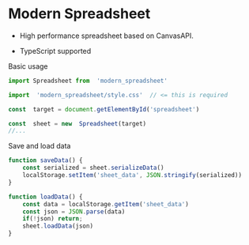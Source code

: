 
# Modern Spreadsheet

  

-  High performance spreadsheet based on CanvasAPI.

-  TypeScript supported

  Basic usage

```js
import Spreadsheet from  'modern_spreadsheet'

import  'modern_spreadsheet/style.css'  // <= this is required

const  target = document.getElementById('spreadsheet')

const  sheet = new  Spreadsheet(target)
//...

```

Save and load data
```js
function saveData() {
	const serialized = sheet.serializeData()
	localStorage.setItem('sheet_data', JSON.stringify(serialized))
}

function loadData() {
	const data = localStorage.getItem('sheet_data')
	const json = JSON.parse(data)
	if(!json) return;
	sheet.loadData(json)
}
```
</div>
